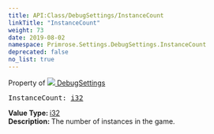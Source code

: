 ```yaml
---
title: API:Class/DebugSettings/InstanceCount
linkTitle: "InstanceCount"
weight: 73
date: 2019-08-02
namespace: Primrose.Settings.DebugSettings.InstanceCount
deprecated: false
no_list: true
---
```

Property of <a href="/docs/api-reference/Class/DebugSettings"><img src="/icons/silk/cog.png"/>&nbsp;DebugSettings</a>
<pre class="method-declaration">
InstanceCount: <a class="type" href="/docs/api-reference/System/Primitives#int32">i32</a></pre>
<b>Value Type: </b>
<a class="type" href="/docs/api-reference/System/Primitives#int32">i32</a>
<br/>
<b>Description: </b>
The number of instances in the game.

